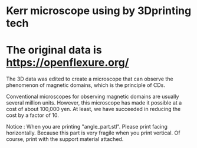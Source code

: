 # Kerr microscope using by 3Dprinting tech

# The original data is https://openflexure.org/

The 3D data was edited to create a microscope that can observe the phenomenon of magnetic domains, which is the principle of CDs.

Conventional microscopes for observing magnetic domains are usually several million units. However, this microscope has made it possible at a cost of about 100,000 yen.
At least, we have succeeded in reducing the cost by a factor of 10.

Notice : When you are printing "angle_part.stl". Please print facing horizontally. Because this part is very fragile when you print vertical. Of course, print with the support material attached.
